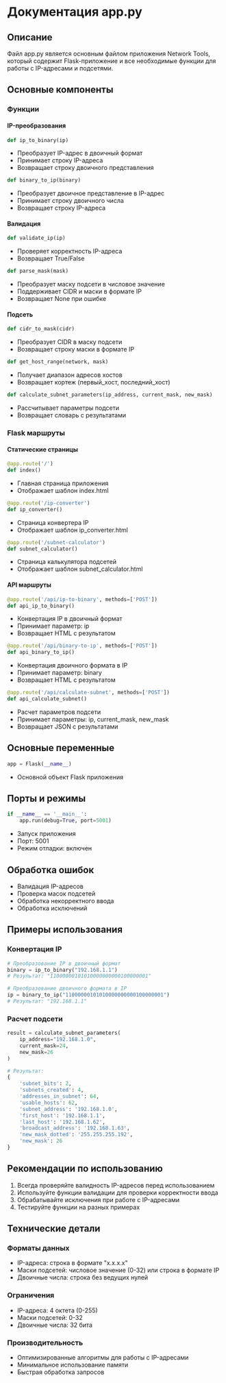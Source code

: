 # Документация app.py

## Описание

Файл app.py является основным файлом приложения Network Tools, который содержит Flask-приложение и все необходимые функции для работы с IP-адресами и подсетями.

## Основные компоненты

### Функции

#### IP-преобразования
```python
def ip_to_binary(ip)
```
- Преобразует IP-адрес в двоичный формат
- Принимает строку IP-адреса
- Возвращает строку двоичного представления

```python
def binary_to_ip(binary)
```
- Преобразует двоичное представление в IP-адрес
- Принимает строку двоичного числа
- Возвращает строку IP-адреса

#### Валидация
```python
def validate_ip(ip)
```
- Проверяет корректность IP-адреса
- Возвращает True/False

```python
def parse_mask(mask)
```
- Преобразует маску подсети в числовое значение
- Поддерживает CIDR и маски в формате IP
- Возвращает None при ошибке

#### Подсеть
```python
def cidr_to_mask(cidr)
```
- Преобразует CIDR в маску подсети
- Возвращает строку маски в формате IP

```python
def get_host_range(network, mask)
```
- Получает диапазон адресов хостов
- Возвращает кортеж (первый_хост, последний_хост)

```python
def calculate_subnet_parameters(ip_address, current_mask, new_mask)
```
- Рассчитывает параметры подсети
- Возвращает словарь с результатами

### Flask маршруты

#### Статические страницы
```python
@app.route('/')
def index()
```
- Главная страница приложения
- Отображает шаблон index.html

```python
@app.route('/ip-converter')
def ip_converter()
```
- Страница конвертера IP
- Отображает шаблон ip_converter.html

```python
@app.route('/subnet-calculator')
def subnet_calculator()
```
- Страница калькулятора подсетей
- Отображает шаблон subnet_calculator.html

#### API маршруты
```python
@app.route('/api/ip-to-binary', methods=['POST'])
def api_ip_to_binary()
```
- Конвертация IP в двоичный формат
- Принимает параметр: ip
- Возвращает HTML с результатом

```python
@app.route('/api/binary-to-ip', methods=['POST'])
def api_binary_to_ip()
```
- Конвертация двоичного формата в IP
- Принимает параметр: binary
- Возвращает HTML с результатом

```python
@app.route('/api/calculate-subnet', methods=['POST'])
def api_calculate_subnet()
```
- Расчет параметров подсети
- Принимает параметры: ip, current_mask, new_mask
- Возвращает JSON с результатами

## Основные переменные
```python
app = Flask(__name__)
```
- Основной объект Flask приложения

## Порты и режимы
```python
if __name__ == '__main__':
    app.run(debug=True, port=5001)
```
- Запуск приложения
- Порт: 5001
- Режим отладки: включен

## Обработка ошибок

- Валидация IP-адресов
- Проверка масок подсетей
- Обработка некорректного ввода
- Обработка исключений

## Примеры использования

### Конвертация IP
```python
# Преобразование IP в двоичный формат
binary = ip_to_binary("192.168.1.1")
# Результат: "11000000101010000000000100000001"

# Преобразование двоичного формата в IP
ip = binary_to_ip("11000000101010000000000100000001")
# Результат: "192.168.1.1"
```

### Расчет подсети
```python
result = calculate_subnet_parameters(
    ip_address="192.168.1.0",
    current_mask=24,
    new_mask=26
)

# Результат:
{
    'subnet_bits': 2,
    'subnets_created': 4,
    'addresses_in_subnet': 64,
    'usable_hosts': 62,
    'subnet_address': '192.168.1.0',
    'first_host': '192.168.1.1',
    'last_host': '192.168.1.62',
    'broadcast_address': '192.168.1.63',
    'new_mask_dotted': '255.255.255.192',
    'new_mask': 26
}
```

## Рекомендации по использованию

1. Всегда проверяйте валидность IP-адресов перед использованием
2. Используйте функции валидации для проверки корректности ввода
3. Обрабатывайте исключения при работе с IP-адресами
4. Тестируйте функции на разных примерах

## Технические детали

### Форматы данных
- IP-адреса: строка в формате "x.x.x.x"
- Маски подсетей: числовое значение (0-32) или строка в формате IP
- Двоичные числа: строка без ведущих нулей

### Ограничения
- IP-адреса: 4 октета (0-255)
- Маски подсетей: 0-32
- Двоичные числа: 32 бита

### Производительность
- Оптимизированные алгоритмы для работы с IP-адресами
- Минимальное использование памяти
- Быстрая обработка запросов
